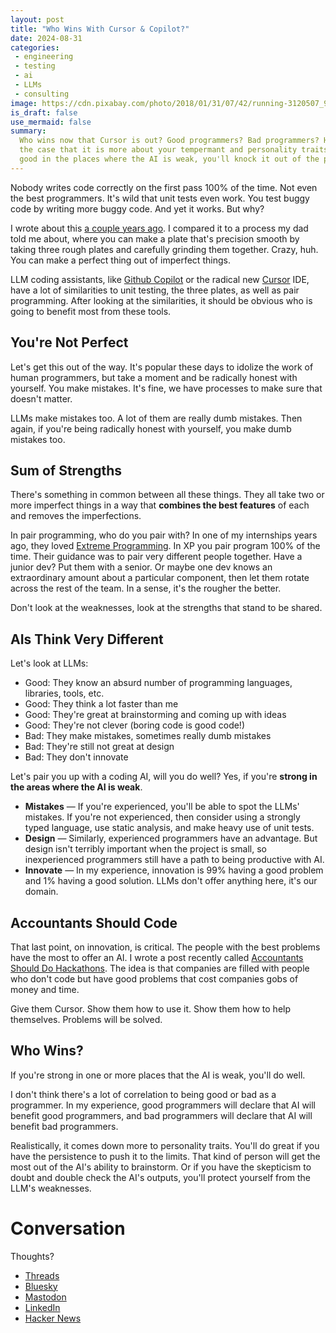 ```yaml
---
layout: post
title: "Who Wins With Cursor & Copilot?"
date: 2024-08-31
categories:
 - engineering
 - testing
 - ai
 - LLMs
 - consulting
image: https://cdn.pixabay.com/photo/2018/01/31/07/42/running-3120507_960_720.jpg
is_draft: false
use_mermaid: false
summary: 
  Who wins now that Cursor is out? Good programmers? Bad programmers? Here, I make
  the case that it is more about your tempermant and personality traits. If you're
  good in the places where the AI is weak, you'll knock it out of the park.
---
```


Nobody writes code correctly on the first pass 100% of the time. Not even the best programmers.
It's wild that unit tests even work. You test buggy code by writing more buggy code. And yet it works.
But why? 

I wrote about this [a couple years ago][orig]. I compared it to a process my dad told me about,
where you can make a plate that's precision smooth by taking three rough plates and carefully
grinding them together. Crazy, huh. You can make a perfect thing out of imperfect things.

LLM coding assistants, like [Github Copilot][gh] or the radical new [Cursor][cur] IDE, have a lot of
similarities to unit testing, the three plates, as well as pair programming. After looking at
the similarities, it should be obvious who is going to benefit most from these tools.


## You're Not Perfect
Let's get this out of the way. It's popular these days to idolize the work of human programmers, but take
a moment and be radically honest with yourself. You make mistakes. It's fine, we have processes
to make sure that doesn't matter.

LLMs make mistakes too. A lot of them are really dumb mistakes. Then again, if you're being radically honest
with yourself, you make dumb mistakes too.


## Sum of Strengths
There's something in common between all these things. They all take two or more imperfect things 
in a way that **combines the best features** of each and removes the imperfections.

In pair programming, who do you pair with? In one of my internships years ago, they loved [Extreme
Programming][xp]. In XP you pair program 100% of the time. Their guidance was to pair very different
people together. Have a junior dev? Put them with a senior. Or maybe one dev knows an extraordinary amount
about a particular component, then let them rotate across the rest of the team. In a sense, it's the 
rougher the better. 

Don't look at the weaknesses, look at the strengths that stand to be shared.


## AIs Think Very Different
Let's look at LLMs:

* Good: They know an absurd number of programming languages, libraries, tools, etc.
* Good: They think a lot faster than me
* Good: They're great at brainstorming and coming up with ideas
* Good: They're not clever (boring code is good code!)
* Bad: They make mistakes, sometimes really dumb mistakes
* Bad: They're still not great at design
* Bad: They don't innovate

Let's pair you up with a coding AI, will you do well? Yes, if you're **strong in the areas where the AI is weak**.

* **Mistakes** — If you're experienced, you'll be able to spot the LLMs' mistakes. If you're not experienced,
    then consider using a strongly typed language, use static analysis, and make heavy use of unit tests.
* **Design** — Similarly, experienced programmers have an advantage. But design isn't terribly important when the
    project is small, so inexperienced programmers still have a path to being productive with AI.
* **Innovate** — In my experience, innovation is 99% having a good problem and 1% having a good solution.
    LLMs don't offer anything here, it's our domain.

## Accountants Should Code
That last point, on innovation, is critical. The people with the best problems have the most to offer an AI.
I wrote a post recently called [Accountants Should Do Hackathons][acct]. The idea is that companies are 
filled with people who don't code but have good problems that cost companies gobs of money and time.

Give them Cursor. Show them how to use it. Show them how to help themselves. Problems will be solved.


## Who Wins?
If you're strong in one or more places that the AI is weak, you'll do well.

I don't think there's a lot of correlation to being good or bad as a programmer. In my experience, good 
programmers will declare that AI will benefit good programmers, and bad programmers will declare that AI
will benefit bad programmers. 

Realistically, it comes down more to personality traits. You'll do great if you have the persistence to
push it to the limits. That kind of person will get the most out of the AI's ability to brainstorm. 
Or if you have the skepticism to doubt and double check the AI's outputs, you'll protect yourself from
the LLM's weaknesses.

# Conversation
Thoughts?

* [Threads](https://www.threads.net/@kelloggt/post/C_VycFSOrpB/?xmt=AQGzbD_0maa6XAm-SM356FvPmE5cWjxQULYzMMv6ialo3g)
* [Bluesky](https://bsky.app/profile/kelloggt.bsky.social/post/3l2zntrquu42z)
* [Mastodon](https://hachyderm.io/@kellogh/113057500380281732)
* [LinkedIn](https://www.linkedin.com/posts/tim-kellogg-69802913_who-wins-now-that-cursor-is-a-thing-good-activity-7235681220997656576-mnkU?utm_source=share&utm_medium=member_ios)
* [Hacker News](https://news.ycombinator.com/item?id=41409871)


 [orig]: /blog/2022/04/11/three-plates
 [gh]: https://github.com/features/copilot
 [cur]: https://www.cursor.com/
 [xp]: https://asana.com/resources/extreme-programming-xp
 [acct]: https://timkellogg.me/blog/2024/07/26/hackathons
